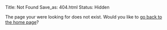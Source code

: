 Title:   Not Found
Save_as: 404.html
Status:  Hidden


The page your were looking for does not exist. Would you like to [go back to the home page](https://beta7.io)?
